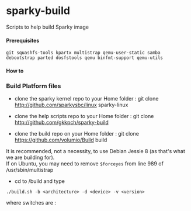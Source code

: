# sparky-build
Scripts to help build  Sparky image

#### Prerequisites


```
git squashfs-tools kpartx multistrap qemu-user-static samba debootstrap parted dosfstools qemu binfmt-support qemu-utils
```

#### How to
### Build Platform files
- clone the sparky kernel repo to your Home folder  : git clone http://github.com/sparkysbc/linux sparky-linux  
- clone the help scripts repo to your Home folder  : git clone http://github.com/gkkpch/sparky-build  





- clone the build repo on your Home folder  : git clone https://github.com/volumio/Build build  


It is recommended, not a necessity, to use Debian Jessie 8 (as that's what we are building for).  
If on Ubuntu, you may need to remove `$forceyes` from line 989 of /usr/sbin/multistrap  

- cd to /build and type  

```
./build.sh -b <architecture> -d <device> -v <version>
```

where switches are :
